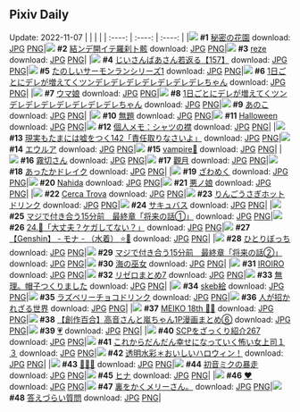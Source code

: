 ## Pixiv Daily
Update: 2022-11-07
|      |      |      |
| :----: | :----: | :----: |
|![](https://pixiv.microyu.workers.dev/c/240x480/img-master/img/2022/11/05/00/00/10/102516718_p0_master1200.jpg) **#1** [秘密の花園](https://www.pixiv.net/artworks/102516718) download: [JPG](https://pixiv.microyu.workers.dev/img-original/img/2022/11/05/00/00/10/102516718_p0.jpg) [PNG](https://pixiv.microyu.workers.dev/img-original/img/2022/11/05/00/00/10/102516718_p0.png)|![](https://pixiv.microyu.workers.dev/c/240x480/img-master/img/2022/11/05/01/30/02/102519492_p0_master1200.jpg) **#2** [結ンデ開イテ羅刹ト骸](https://www.pixiv.net/artworks/102519492) download: [JPG](https://pixiv.microyu.workers.dev/img-original/img/2022/11/05/01/30/02/102519492_p0.jpg) [PNG](https://pixiv.microyu.workers.dev/img-original/img/2022/11/05/01/30/02/102519492_p0.png)|![](https://pixiv.microyu.workers.dev/c/240x480/img-master/img/2022/11/06/00/06/11/102546470_p0_master1200.jpg) **#3** [reze](https://www.pixiv.net/artworks/102546470) download: [JPG](https://pixiv.microyu.workers.dev/img-original/img/2022/11/06/00/06/11/102546470_p0.jpg) [PNG](https://pixiv.microyu.workers.dev/img-original/img/2022/11/06/00/06/11/102546470_p0.png)|
|![](https://pixiv.microyu.workers.dev/c/240x480/img-master/img/2022/11/05/10/53/39/102526523_p0_master1200.jpg) **#4** [じいさんばあさん若返る【157】](https://www.pixiv.net/artworks/102526523) download: [JPG](https://pixiv.microyu.workers.dev/img-original/img/2022/11/05/10/53/39/102526523_p0.jpg) [PNG](https://pixiv.microyu.workers.dev/img-original/img/2022/11/05/10/53/39/102526523_p0.png)|![](https://pixiv.microyu.workers.dev/c/240x480/img-master/img/2022/11/05/15/23/12/102531770_p0_master1200.jpg) **#5** [たのしいサーモンランシリーズ1](https://www.pixiv.net/artworks/102531770) download: [JPG](https://pixiv.microyu.workers.dev/img-original/img/2022/11/05/15/23/12/102531770_p0.jpg) [PNG](https://pixiv.microyu.workers.dev/img-original/img/2022/11/05/15/23/12/102531770_p0.png)|![](https://pixiv.microyu.workers.dev/c/240x480/img-master/img/2022/11/05/00/00/15/102516769_p0_master1200.jpg) **#6** [1日ごとにデレが増えてくツンデレデレデレデレデレデレデレちゃん](https://www.pixiv.net/artworks/102516769) download: [JPG](https://pixiv.microyu.workers.dev/img-original/img/2022/11/05/00/00/15/102516769_p0.jpg) [PNG](https://pixiv.microyu.workers.dev/img-original/img/2022/11/05/00/00/15/102516769_p0.png)|
|![](https://pixiv.microyu.workers.dev/c/240x480/img-master/img/2022/11/06/01/30/02/102548934_p0_master1200.jpg) **#7** [ウマ娘](https://www.pixiv.net/artworks/102548934) download: [JPG](https://pixiv.microyu.workers.dev/img-original/img/2022/11/06/01/30/02/102548934_p0.jpg) [PNG](https://pixiv.microyu.workers.dev/img-original/img/2022/11/06/01/30/02/102548934_p0.png)|![](https://pixiv.microyu.workers.dev/c/240x480/img-master/img/2022/11/06/00/00/14/102546078_p0_master1200.jpg) **#8** [1日ごとにデレが増えてくツンデレデレデレデレデレデレデレちゃん](https://www.pixiv.net/artworks/102546078) download: [JPG](https://pixiv.microyu.workers.dev/img-original/img/2022/11/06/00/00/14/102546078_p0.jpg) [PNG](https://pixiv.microyu.workers.dev/img-original/img/2022/11/06/00/00/14/102546078_p0.png)|![](https://pixiv.microyu.workers.dev/c/240x480/img-master/img/2022/11/05/00/00/13/102516752_p0_master1200.jpg) **#9** [あのこ](https://www.pixiv.net/artworks/102516752) download: [JPG](https://pixiv.microyu.workers.dev/img-original/img/2022/11/05/00/00/13/102516752_p0.jpg) [PNG](https://pixiv.microyu.workers.dev/img-original/img/2022/11/05/00/00/13/102516752_p0.png)|
|![](https://pixiv.microyu.workers.dev/c/240x480/img-master/img/2022/11/05/23/35/28/102545192_p0_master1200.jpg) **#10** [無題](https://www.pixiv.net/artworks/102545192) download: [JPG](https://pixiv.microyu.workers.dev/img-original/img/2022/11/05/23/35/28/102545192_p0.jpg) [PNG](https://pixiv.microyu.workers.dev/img-original/img/2022/11/05/23/35/28/102545192_p0.png)|![](https://pixiv.microyu.workers.dev/c/240x480/img-master/img/2022/11/06/00/00/03/102545978_p0_master1200.jpg) **#11** [Halloween](https://www.pixiv.net/artworks/102545978) download: [JPG](https://pixiv.microyu.workers.dev/img-original/img/2022/11/06/00/00/03/102545978_p0.jpg) [PNG](https://pixiv.microyu.workers.dev/img-original/img/2022/11/06/00/00/03/102545978_p0.png)|![](https://pixiv.microyu.workers.dev/c/240x480/img-master/img/2022/11/05/08/00/02/102524200_p0_master1200.jpg) **#12** [個人メモ：シャツの襟](https://www.pixiv.net/artworks/102524200) download: [JPG](https://pixiv.microyu.workers.dev/img-original/img/2022/11/05/08/00/02/102524200_p0.jpg) [PNG](https://pixiv.microyu.workers.dev/img-original/img/2022/11/05/08/00/02/102524200_p0.png)|
|![](https://pixiv.microyu.workers.dev/c/240x480/img-master/img/2022/11/06/18/00/12/102565549_p0_master1200.jpg) **#13** [現実もたまには嘘をつく142「責任取りなさいよ」](https://www.pixiv.net/artworks/102565549) download: [JPG](https://pixiv.microyu.workers.dev/img-original/img/2022/11/06/18/00/12/102565549_p0.jpg) [PNG](https://pixiv.microyu.workers.dev/img-original/img/2022/11/06/18/00/12/102565549_p0.png)|![](https://pixiv.microyu.workers.dev/c/240x480/img-master/img/2022/11/05/16/39/15/102533428_p0_master1200.jpg) **#14** [エウルア](https://www.pixiv.net/artworks/102533428) download: [JPG](https://pixiv.microyu.workers.dev/img-original/img/2022/11/05/16/39/15/102533428_p0.jpg) [PNG](https://pixiv.microyu.workers.dev/img-original/img/2022/11/05/16/39/15/102533428_p0.png)|![](https://pixiv.microyu.workers.dev/c/240x480/img-master/img/2022/11/06/00/10/32/102546616_p0_master1200.jpg) **#15** [vampire🦇](https://www.pixiv.net/artworks/102546616) download: [JPG](https://pixiv.microyu.workers.dev/img-original/img/2022/11/06/00/10/32/102546616_p0.jpg) [PNG](https://pixiv.microyu.workers.dev/img-original/img/2022/11/06/00/10/32/102546616_p0.png)|
|![](https://pixiv.microyu.workers.dev/c/240x480/img-master/img/2022/11/06/00/04/48/102546402_p0_master1200.jpg) **#16** [霧切さん](https://www.pixiv.net/artworks/102546402) download: [JPG](https://pixiv.microyu.workers.dev/img-original/img/2022/11/06/00/04/48/102546402_p0.jpg) [PNG](https://pixiv.microyu.workers.dev/img-original/img/2022/11/06/00/04/48/102546402_p0.png)|![](https://pixiv.microyu.workers.dev/c/240x480/img-master/img/2022/11/05/00/00/11/102516735_p0_master1200.jpg) **#17** [觀月](https://www.pixiv.net/artworks/102516735) download: [JPG](https://pixiv.microyu.workers.dev/img-original/img/2022/11/05/00/00/11/102516735_p0.jpg) [PNG](https://pixiv.microyu.workers.dev/img-original/img/2022/11/05/00/00/11/102516735_p0.png)|![](https://pixiv.microyu.workers.dev/c/240x480/img-master/img/2022/11/05/10/56/22/102526567_p0_master1200.jpg) **#18** [あったかドレイク](https://www.pixiv.net/artworks/102526567) download: [JPG](https://pixiv.microyu.workers.dev/img-original/img/2022/11/05/10/56/22/102526567_p0.jpg) [PNG](https://pixiv.microyu.workers.dev/img-original/img/2022/11/05/10/56/22/102526567_p0.png)|
|![](https://pixiv.microyu.workers.dev/c/240x480/img-master/img/2022/11/05/00/00/03/102516663_p0_master1200.jpg) **#19** [ざわめく](https://www.pixiv.net/artworks/102516663) download: [JPG](https://pixiv.microyu.workers.dev/img-original/img/2022/11/05/00/00/03/102516663_p0.jpg) [PNG](https://pixiv.microyu.workers.dev/img-original/img/2022/11/05/00/00/03/102516663_p0.png)|![](https://pixiv.microyu.workers.dev/c/240x480/img-master/img/2022/11/06/08/00/16/102548617_p0_master1200.jpg) **#20** [Nahida](https://www.pixiv.net/artworks/102548617) download: [JPG](https://pixiv.microyu.workers.dev/img-original/img/2022/11/06/08/00/16/102548617_p0.jpg) [PNG](https://pixiv.microyu.workers.dev/img-original/img/2022/11/06/08/00/16/102548617_p0.png)|![](https://pixiv.microyu.workers.dev/c/240x480/img-master/img/2022/11/05/00/36/14/102518156_p0_master1200.jpg) **#21** [悪ノ娘](https://www.pixiv.net/artworks/102518156) download: [JPG](https://pixiv.microyu.workers.dev/img-original/img/2022/11/05/00/36/14/102518156_p0.jpg) [PNG](https://pixiv.microyu.workers.dev/img-original/img/2022/11/05/00/36/14/102518156_p0.png)|
|![](https://pixiv.microyu.workers.dev/c/240x480/img-master/img/2022/11/05/01/48/56/102519907_p0_master1200.jpg) **#22** [Cerca Trova](https://www.pixiv.net/artworks/102519907) download: [JPG](https://pixiv.microyu.workers.dev/img-original/img/2022/11/05/01/48/56/102519907_p0.jpg) [PNG](https://pixiv.microyu.workers.dev/img-original/img/2022/11/05/01/48/56/102519907_p0.png)|![](https://pixiv.microyu.workers.dev/c/240x480/img-master/img/2022/11/05/20/30/01/102539354_p0_master1200.jpg) **#23** [りんごうさぎホットドリンク](https://www.pixiv.net/artworks/102539354) download: [JPG](https://pixiv.microyu.workers.dev/img-original/img/2022/11/05/20/30/01/102539354_p0.jpg) [PNG](https://pixiv.microyu.workers.dev/img-original/img/2022/11/05/20/30/01/102539354_p0.png)|![](https://pixiv.microyu.workers.dev/c/240x480/img-master/img/2022/11/06/02/12/14/102549826_p0_master1200.jpg) **#24** [サキュバス](https://www.pixiv.net/artworks/102549826) download: [JPG](https://pixiv.microyu.workers.dev/img-original/img/2022/11/06/02/12/14/102549826_p0.jpg) [PNG](https://pixiv.microyu.workers.dev/img-original/img/2022/11/06/02/12/14/102549826_p0.png)|
|![](https://pixiv.microyu.workers.dev/c/240x480/img-master/img/2022/11/05/00/00/48/102516889_p0_master1200.jpg) **#25** [マジで付き合う15分前　最終章「将来の話①」](https://www.pixiv.net/artworks/102516889) download: [JPG](https://pixiv.microyu.workers.dev/img-original/img/2022/11/05/00/00/48/102516889_p0.jpg) [PNG](https://pixiv.microyu.workers.dev/img-original/img/2022/11/05/00/00/48/102516889_p0.png)|![](https://pixiv.microyu.workers.dev/c/240x480/img-master/img/2022/11/06/00/00/12/102546056_p0_master1200.jpg) **#26** [24.🦎「大丈夫？ケガしてない？」](https://www.pixiv.net/artworks/102546056) download: [JPG](https://pixiv.microyu.workers.dev/img-original/img/2022/11/06/00/00/12/102546056_p0.jpg) [PNG](https://pixiv.microyu.workers.dev/img-original/img/2022/11/06/00/00/12/102546056_p0.png)|![](https://pixiv.microyu.workers.dev/c/240x480/img-master/img/2022/11/05/07/00/01/102523548_p0_master1200.jpg) **#27** [【Genshin】 -  モナ -  （水着） ⭐🌙](https://www.pixiv.net/artworks/102523548) download: [JPG](https://pixiv.microyu.workers.dev/img-original/img/2022/11/05/07/00/01/102523548_p0.jpg) [PNG](https://pixiv.microyu.workers.dev/img-original/img/2022/11/05/07/00/01/102523548_p0.png)|
|![](https://pixiv.microyu.workers.dev/c/240x480/img-master/img/2022/11/05/00/06/20/102517149_p0_master1200.jpg) **#28** [ひとりぼっち](https://www.pixiv.net/artworks/102517149) download: [JPG](https://pixiv.microyu.workers.dev/img-original/img/2022/11/05/00/06/20/102517149_p0.jpg) [PNG](https://pixiv.microyu.workers.dev/img-original/img/2022/11/05/00/06/20/102517149_p0.png)|![](https://pixiv.microyu.workers.dev/c/240x480/img-master/img/2022/11/06/00/00/35/102546166_p0_master1200.jpg) **#29** [マジで付き合う15分前　最終章「将来の話②」](https://www.pixiv.net/artworks/102546166) download: [JPG](https://pixiv.microyu.workers.dev/img-original/img/2022/11/06/00/00/35/102546166_p0.jpg) [PNG](https://pixiv.microyu.workers.dev/img-original/img/2022/11/06/00/00/35/102546166_p0.png)|![](https://pixiv.microyu.workers.dev/c/240x480/img-master/img/2022/11/05/09/22/41/102525191_p0_master1200.jpg) **#30** [海の巫女](https://www.pixiv.net/artworks/102525191) download: [JPG](https://pixiv.microyu.workers.dev/img-original/img/2022/11/05/09/22/41/102525191_p0.jpg) [PNG](https://pixiv.microyu.workers.dev/img-original/img/2022/11/05/09/22/41/102525191_p0.png)|
|![](https://pixiv.microyu.workers.dev/c/240x480/img-master/img/2022/11/05/21/15/31/102518742_p0_master1200.jpg) **#31** [IROIRO](https://www.pixiv.net/artworks/102518742) download: [JPG](https://pixiv.microyu.workers.dev/img-original/img/2022/11/05/21/15/31/102518742_p0.jpg) [PNG](https://pixiv.microyu.workers.dev/img-original/img/2022/11/05/21/15/31/102518742_p0.png)|![](https://pixiv.microyu.workers.dev/c/240x480/img-master/img/2022/11/05/14/54/37/102531135_p0_master1200.jpg) **#32** [リゼロまとめ7](https://www.pixiv.net/artworks/102531135) download: [JPG](https://pixiv.microyu.workers.dev/img-original/img/2022/11/05/14/54/37/102531135_p0.jpg) [PNG](https://pixiv.microyu.workers.dev/img-original/img/2022/11/05/14/54/37/102531135_p0.png)|![](https://pixiv.microyu.workers.dev/c/240x480/img-master/img/2022/11/05/19/17/14/102537390_p0_master1200.jpg) **#33** [無理。帽子つくりました](https://www.pixiv.net/artworks/102537390) download: [JPG](https://pixiv.microyu.workers.dev/img-original/img/2022/11/05/19/17/14/102537390_p0.jpg) [PNG](https://pixiv.microyu.workers.dev/img-original/img/2022/11/05/19/17/14/102537390_p0.png)|
|![](https://pixiv.microyu.workers.dev/c/240x480/img-master/img/2022/11/05/21/59/39/102542033_p0_master1200.jpg) **#34** [skeb絵](https://www.pixiv.net/artworks/102542033) download: [JPG](https://pixiv.microyu.workers.dev/img-original/img/2022/11/05/21/59/39/102542033_p0.jpg) [PNG](https://pixiv.microyu.workers.dev/img-original/img/2022/11/05/21/59/39/102542033_p0.png)|![](https://pixiv.microyu.workers.dev/c/240x480/img-master/img/2022/11/06/21/25/35/102571834_p0_master1200.jpg) **#35** [ラズベリーチョコドリンク](https://www.pixiv.net/artworks/102571834) download: [JPG](https://pixiv.microyu.workers.dev/img-original/img/2022/11/06/21/25/35/102571834_p0.jpg) [PNG](https://pixiv.microyu.workers.dev/img-original/img/2022/11/06/21/25/35/102571834_p0.png)|![](https://pixiv.microyu.workers.dev/c/240x480/img-master/img/2022/11/05/00/17/29/102517558_p0_master1200.jpg) **#36** [人が招かれざる世界](https://www.pixiv.net/artworks/102517558) download: [JPG](https://pixiv.microyu.workers.dev/img-original/img/2022/11/05/00/17/29/102517558_p0.jpg) [PNG](https://pixiv.microyu.workers.dev/img-original/img/2022/11/05/00/17/29/102517558_p0.png)|
|![](https://pixiv.microyu.workers.dev/c/240x480/img-master/img/2022/11/05/00/05/11/102517083_p0_master1200.jpg) **#37** [MEIKO 18th 🎂🎉](https://www.pixiv.net/artworks/102517083) download: [JPG](https://pixiv.microyu.workers.dev/img-original/img/2022/11/05/00/05/11/102517083_p0.jpg) [PNG](https://pixiv.microyu.workers.dev/img-original/img/2022/11/05/00/05/11/102517083_p0.png)|![](https://pixiv.microyu.workers.dev/c/240x480/img-master/img/2022/11/05/00/03/25/102517016_p0_master1200.jpg) **#38** [【創作百合】高音さんと嵐ちゃん1P漫画まとめ⑥](https://www.pixiv.net/artworks/102517016) download: [JPG](https://pixiv.microyu.workers.dev/img-original/img/2022/11/05/00/03/25/102517016_p0.jpg) [PNG](https://pixiv.microyu.workers.dev/img-original/img/2022/11/05/00/03/25/102517016_p0.png)|![](https://pixiv.microyu.workers.dev/c/240x480/img-master/img/2022/11/06/00/20/34/102546837_p0_master1200.jpg) **#39** [💗](https://www.pixiv.net/artworks/102546837) download: [JPG](https://pixiv.microyu.workers.dev/img-original/img/2022/11/06/00/20/34/102546837_p0.jpg) [PNG](https://pixiv.microyu.workers.dev/img-original/img/2022/11/06/00/20/34/102546837_p0.png)|
|![](https://pixiv.microyu.workers.dev/c/240x480/img-master/img/2022/11/05/21/00/05/102540220_p0_master1200.jpg) **#40** [SCPをざっくり紹介267](https://www.pixiv.net/artworks/102540220) download: [JPG](https://pixiv.microyu.workers.dev/img-original/img/2022/11/05/21/00/05/102540220_p0.jpg) [PNG](https://pixiv.microyu.workers.dev/img-original/img/2022/11/05/21/00/05/102540220_p0.png)|![](https://pixiv.microyu.workers.dev/c/240x480/img-master/img/2022/11/05/17/04/46/102534055_p0_master1200.jpg) **#41** [これからだんだん幸せになっていく怖い女上司１３](https://www.pixiv.net/artworks/102534055) download: [JPG](https://pixiv.microyu.workers.dev/img-original/img/2022/11/05/17/04/46/102534055_p0.jpg) [PNG](https://pixiv.microyu.workers.dev/img-original/img/2022/11/05/17/04/46/102534055_p0.png)|![](https://pixiv.microyu.workers.dev/c/240x480/img-master/img/2022/11/06/00/01/02/102546218_p0_master1200.jpg) **#42** [透明水彩＊おいしいハロウィン！](https://www.pixiv.net/artworks/102546218) download: [JPG](https://pixiv.microyu.workers.dev/img-original/img/2022/11/06/00/01/02/102546218_p0.jpg) [PNG](https://pixiv.microyu.workers.dev/img-original/img/2022/11/06/00/01/02/102546218_p0.png)|
|![](https://pixiv.microyu.workers.dev/c/240x480/img-master/img/2022/11/06/21/40/31/102572430_p0_master1200.jpg) **#43** [🍜🍜🍜](https://www.pixiv.net/artworks/102572430) download: [JPG](https://pixiv.microyu.workers.dev/img-original/img/2022/11/06/21/40/31/102572430_p0.jpg) [PNG](https://pixiv.microyu.workers.dev/img-original/img/2022/11/06/21/40/31/102572430_p0.png)|![](https://pixiv.microyu.workers.dev/c/240x480/img-master/img/2022/11/05/00/00/10/102516721_p0_master1200.jpg) **#44** [初音ミクの暴走](https://www.pixiv.net/artworks/102516721) download: [JPG](https://pixiv.microyu.workers.dev/img-original/img/2022/11/05/00/00/10/102516721_p0.jpg) [PNG](https://pixiv.microyu.workers.dev/img-original/img/2022/11/05/00/00/10/102516721_p0.png)|![](https://pixiv.microyu.workers.dev/c/240x480/img-master/img/2022/11/05/00/00/03/102516667_p0_master1200.jpg) **#45** [ヒナ](https://www.pixiv.net/artworks/102516667) download: [JPG](https://pixiv.microyu.workers.dev/img-original/img/2022/11/05/00/00/03/102516667_p0.jpg) [PNG](https://pixiv.microyu.workers.dev/img-original/img/2022/11/05/00/00/03/102516667_p0.png)|
|![](https://pixiv.microyu.workers.dev/c/240x480/img-master/img/2022/11/05/00/46/57/102518446_p0_master1200.jpg) **#46** [❤️](https://www.pixiv.net/artworks/102518446) download: [JPG](https://pixiv.microyu.workers.dev/img-original/img/2022/11/05/00/46/57/102518446_p0.jpg) [PNG](https://pixiv.microyu.workers.dev/img-original/img/2022/11/05/00/46/57/102518446_p0.png)|![](https://pixiv.microyu.workers.dev/c/240x480/img-master/img/2022/11/06/00/34/54/102547242_p0_master1200.jpg) **#47** [裏をかくメリーさん。](https://www.pixiv.net/artworks/102547242) download: [JPG](https://pixiv.microyu.workers.dev/img-original/img/2022/11/06/00/34/54/102547242_p0.jpg) [PNG](https://pixiv.microyu.workers.dev/img-original/img/2022/11/06/00/34/54/102547242_p0.png)|![](https://pixiv.microyu.workers.dev/c/240x480/img-master/img/2022/11/06/00/01/49/102546265_p0_master1200.jpg) **#48** [答えづらい質問](https://www.pixiv.net/artworks/102546265) download: [JPG](https://pixiv.microyu.workers.dev/img-original/img/2022/11/06/00/01/49/102546265_p0.jpg) [PNG](https://pixiv.microyu.workers.dev/img-original/img/2022/11/06/00/01/49/102546265_p0.png)|

